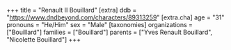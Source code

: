 +++
title = "Renault II Bouillard"
[extra]
ddb = "https://www.dndbeyond.com/characters/89313259"
[extra.cha]
age = "31"
pronouns = "He/Him"
sex = "Male"
[taxonomies]
organizations = ["Bouillard"]
families = ["Bouillard"]
parents = ["Yves Renault Bouillard", "Nicolette Bouillard"]
+++


